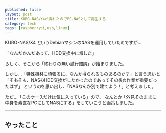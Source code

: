 ```yaml
---
published: false
layout: post
title: KURO-NAS/X4が潰れたのでPC-NASとして再生する
category: tech
tags: [raspberrypi,usb,linux]
---
```


KURO-NAS/X4 というDebianマシンのNASを運用していたのですが…

「なんだかんだあって、HDD交換中に壊した」

らしく、そこから「終わりの無い試行錯誤」が始まりました。

しかし…「特殊機材に頑張るに、なんか得られるものあるのか？」と言う思いと
「そもそも、NASのHDD交換がしたかったのであってその後の作業が重要だったはず」
というのを思い出し、「NASなんか別で建てよう！」と考えました。

ただ…「このケースだけは気に入っている」ので、
なんとか「外見そのままに中身を素直なPCにしてNASにする」をしていこうと画策しました。

---

## やったこと
